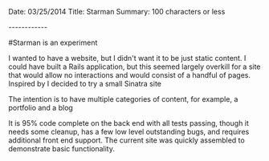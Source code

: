 Date: 03/25/2014
Title: Starman
Summary: 100 characters or less 

*-----*-----*--*

#Starman is an experiment

I wanted to have a website, but I didn't want it to be just static content. I could have built a Rails application, but this seemed largely overkill for a site that would allow no interactions and would consist of a handful of pages. Inspired by I decided to try a small Sinatra site

The intention is to have multiple categories of content, for example, a portfolio and a blog

It is 95% code complete on the back end with all tests passing, though it needs some cleanup, has a few low level outstanding bugs, and requires additional front end support. The current site was quickly assembled to demonstrate basic functionality.
